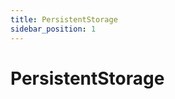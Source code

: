 ```yaml
---
title: PersistentStorage
sidebar_position: 1
---
```


# PersistentStorage

<!-- Add content here -->